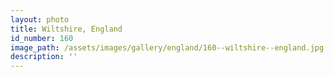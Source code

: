 ```yaml
---
layout: photo
title: Wiltshire, England
id_number: 160
image_path: /assets/images/gallery/england/160--wiltshire--england.jpg
description: ''
---
```

